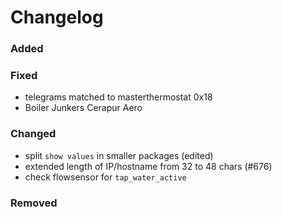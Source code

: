 # Changelog

### Added

### Fixed
- telegrams matched to masterthermostat 0x18
- Boiler Junkers Cerapur Aero

### Changed
- split `show values` in smaller packages (edited)
- extended length of IP/hostname from 32 to 48 chars (#676)
- check flowsensor for `tap_water_active`

### Removed
